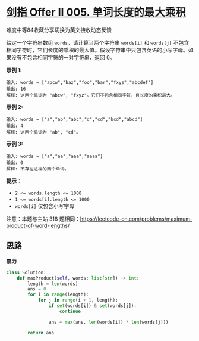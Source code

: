 # [剑指 Offer II 005. 单词长度的最大乘积](https://leetcode.cn/problems/aseY1I/)

难度中等84收藏分享切换为英文接收动态反馈

给定一个字符串数组 `words`，请计算当两个字符串 `words[i]` 和 `words[j]` 不包含相同字符时，它们长度的乘积的最大值。假设字符串中只包含英语的小写字母。如果没有不包含相同字符的一对字符串，返回 0。

 

**示例 1:**

```
输入: words = ["abcw","baz","foo","bar","fxyz","abcdef"]
输出: 16 
解释: 这两个单词为 "abcw", "fxyz"。它们不包含相同字符，且长度的乘积最大。
```

**示例 2:**

```
输入: words = ["a","ab","abc","d","cd","bcd","abcd"]
输出: 4 
解释: 这两个单词为 "ab", "cd"。
```

**示例 3:**

```
输入: words = ["a","aa","aaa","aaaa"]
输出: 0 
解释: 不存在这样的两个单词。
```

 

**提示：**

- `2 <= words.length <= 1000`
- `1 <= words[i].length <= 1000`
- `words[i]` 仅包含小写字母

 

注意：本题与主站 318 题相同：https://leetcode-cn.com/problems/maximum-product-of-word-lengths/



## 思路

**暴力**

```python
class Solution:
    def maxProduct(self, words: list[str]) -> int:
        length = len(words)
        ans = 0
        for i in range(length):
            for j in range(i + 1, length):
                if set(words[i]) & set(words[j]):
                    continue

                ans = max(ans, len(words[i]) * len(words[j]))

        return ans
```

